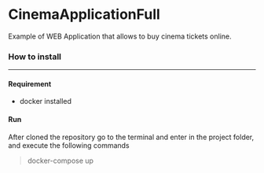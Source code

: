 # CinemaApplicationFull
Example of WEB Application that allows to buy cinema tickets online.

### How to install
_____

#### Requirement

- docker installed

#### Run

After cloned the repository go to the terminal and enter in the project folder, and execute the following commands

> docker-compose up


